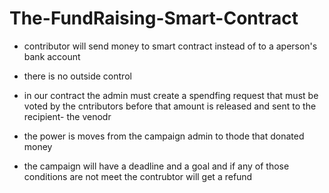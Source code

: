 # The-FundRaising-Smart-Contract

- contributor will send money to smart contract instead of to a aperson's bank account

- there is no outside control

- in our contract the admin must create a spendfing request that must be voted by the cntributors before that amount is released and sent to the recipient- the venodr

- the power is moves from the campaign admin to thode that donated money

- the campaign will have a deadline and a goal and if any of those conditions are not meet the contrubtor will get a refund
